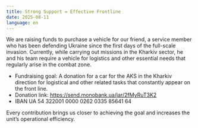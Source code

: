 ```yaml
---
title: Strong Support = Effective Frontline
date: 2025-08-11
language: en
---
```

We are raising funds to purchase a vehicle for our friend, a service member who has been defending Ukraine since the first days of the full-scale invasion.
Currently, while carrying out missions in the Kharkiv sector, he and his team require a vehicle for logistics and other essential needs that regularly arise in the combat zone.

* Fundraising goal: A donation for a car for the AKS in the Kharkiv direction for logistical and other related tasks that constantly appear on the front line.
* Donation link: https://send.monobank.ua/jar/2fMyRuT3K2
* IBAN UA 54 322001 0000 0262 0335 85641 64

Every contribution brings us closer to achieving the goal and increases the unit’s operational efficiency.

